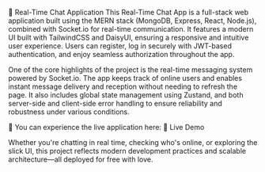 🧠 Real-Time Chat Application
This Real-Time Chat App is a full-stack web application built using the MERN stack (MongoDB, Express, React, Node.js), combined with Socket.io for real-time communication. It features a modern UI built with TailwindCSS and DaisyUI, ensuring a responsive and intuitive user experience. Users can register, log in securely with JWT-based authentication, and enjoy seamless authorization throughout the app.

One of the core highlights of the project is the real-time messaging system powered by Socket.io. The app keeps track of online users and enables instant message delivery and reception without needing to refresh the page. It also includes global state management using Zustand, and both server-side and client-side error handling to ensure reliability and robustness under various conditions.

🚀 You can experience the live application here:
🔗 Live Demo

Whether you're chatting in real time, checking who's online, or exploring the slick UI, this project reflects modern development practices and scalable architecture—all deployed for free with love.
